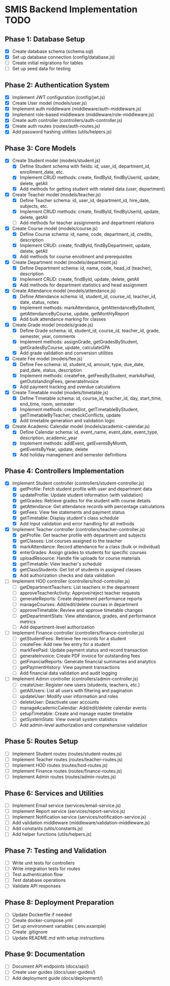 # SMIS Backend Implementation TODO

## Phase 1: Database Setup
- [x] Create database schema (schema.sql)
- [x] Set up database connection (config/database.js)
- [ ] Create initial migrations for tables
- [ ] Set up seed data for testing

## Phase 2: Authentication System
- [x] Implement JWT configuration (config/jwt.js)
- [x] Create User model (models/user.js)
- [x] Implement auth middleware (middleware/auth-middleware.js)
- [x] Implement role-based middleware (middleware/role-middleware.js)
- [x] Create auth controller (controllers/auth-controller.js)
- [x] Create auth routes (routes/auth-routes.js)
- [x] Add password hashing utilities (utils/helpers.js)

## Phase 3: Core Models
- [x] Create Student model (models/student.js)
  - [x] Define Student schema with fields: id, user_id, department_id, enrollment_date, etc.
  - [x] Implement CRUD methods: create, findById, findByUserId, update, delete, getAll
  - [x] Add methods for getting student with related data (user, department)
- [x] Create Teacher model (models/teacher.js)
  - [x] Define Teacher schema: id, user_id, department_id, hire_date, subjects, etc.
  - [x] Implement CRUD methods: create, findById, findByUserId, update, delete, getAll
  - [ ] Add methods for teacher assignments and department relations
- [x] Create Course model (models/course.js)
  - [x] Define Course schema: id, name, code, department_id, credits, description
  - [x] Implement CRUD: create, findById, findByDepartment, update, delete, getAll
  - [x] Add methods for course enrollment and prerequisites
- [x] Create Department model (models/department.js)
  - [x] Define Department schema: id, name, code, head_id (teacher), description
  - [x] Implement CRUD: create, findById, update, delete, getAll
  - [x] Add methods for department statistics and head assignment
- [x] Create Attendance model (models/attendance.js)
  - [x] Define Attendance schema: id, student_id, course_id, teacher_id, date, status, notes
  - [x] Implement methods: markAttendance, getAttendanceByStudent, getAttendanceByCourse, update, getMonthlyReport
  - [x] Add bulk attendance marking for classes
- [x] Create Grade model (models/grade.js)
  - [x] Define Grade schema: id, student_id, course_id, teacher_id, grade, semester, year, comments
  - [x] Implement methods: assignGrade, getGradesByStudent, getGradesByCourse, update, calculateGPA
  - [x] Add grade validation and conversion utilities
- [x] Create Fee model (models/fee.js)
  - [x] Define Fee schema: id, student_id, amount, type, due_date, paid_date, status, description
  - [x] Implement methods: createFee, getFeesByStudent, markAsPaid, getOutstandingFees, generateInvoice
  - [x] Add payment tracking and overdue calculations
- [x] Create Timetable model (models/timetable.js)
  - [x] Define Timetable schema: id, course_id, teacher_id, day, start_time, end_time, room, semester
  - [x] Implement methods: createSlot, getTimetableByStudent, getTimetableByTeacher, checkConflicts, update
  - [x] Add timetable generation and validation logic
- [x] Create Academic Calendar model (models/academic-calendar.js)
  - [x] Define Calendar schema: id, event_name, event_date, event_type, description, academic_year
  - [x] Implement methods: addEvent, getEventsByMonth, getEventsByYear, update, delete
  - [x] Add holiday management and semester definitions

## Phase 4: Controllers Implementation
- [x] Implement Student controller (controllers/student-controller.js)
  - [x] getProfile: Fetch student profile with user and department data
  - [x] updateProfile: Update student information (with validation)
  - [x] getGrades: Retrieve grades for the student with course details
  - [x] getAttendance: Get attendance records with percentage calculations
  - [x] getFees: View fee statements and payment status
  - [x] getTimetable: Display student's class schedule
  - [x] Add input validation and error handling for all methods
- [x] Implement Teacher controller (controllers/teacher-controller.js)
  - [x] getProfile: Get teacher profile with department and subjects
  - [x] getClasses: List courses assigned to the teacher
  - [x] markAttendance: Record attendance for a class (bulk or individual)
  - [x] enterGrades: Assign grades to students for specific courses
  - [x] uploadResource: Handle file uploads for course materials
  - [x] getTimetable: View teacher's schedule
  - [x] getClassStudents: Get list of students in assigned classes
  - [x] Add authorization checks and data validation
- [ ] Implement HOD controller (controllers/hod-controller.js)
  - [ ] getDepartmentTeachers: List teachers in the department
  - [ ] approveTeacherActivity: Approve/reject teacher requests
  - [ ] generateReports: Create department performance reports
  - [ ] manageCourses: Add/edit/delete courses in department
  - [ ] approveTimetable: Review and approve timetable changes
  - [ ] getDepartmentStats: View attendance, grades, and performance metrics
  - [ ] Add department-level authorization
- [ ] Implement Finance controller (controllers/finance-controller.js)
  - [ ] getStudentFees: Retrieve fee records for a student
  - [ ] createFee: Add new fee entry for a student
  - [ ] markFeePaid: Update payment status and record transaction
  - [ ] generateInvoice: Create PDF invoice for outstanding fees
  - [ ] getFinancialReports: Generate financial summaries and analytics
  - [ ] getPaymentHistory: View payment transactions
  - [ ] Add financial data validation and audit logging
- [ ] Implement Admin controller (controllers/admin-controller.js)
  - [ ] createUser: Register new users (students, teachers, etc.)
  - [ ] getAllUsers: List all users with filtering and pagination
  - [ ] updateUser: Modify user information and roles
  - [ ] deleteUser: Deactivate user accounts
  - [ ] manageAcademicCalendar: Add/edit/delete calendar events
  - [ ] setupTimetable: Create and manage master timetable
  - [ ] getSystemStats: View overall system statistics
  - [ ] Add admin-level authorization and comprehensive validation

## Phase 5: Routes Setup
- [ ] Implement Student routes (routes/student-routes.js)
- [ ] Implement Teacher routes (routes/teacher-routes.js)
- [ ] Implement HOD routes (routes/hod-routes.js)
- [ ] Implement Finance routes (routes/finance-routes.js)
- [ ] Implement Admin routes (routes/admin-routes.js)

## Phase 6: Services and Utilities
- [ ] Implement Email service (services/email-service.js)
- [ ] Implement Report service (services/report-service.js)
- [ ] Implement Notification service (services/notification-service.js)
- [ ] Add validation middleware (middleware/validation-middleware.js)
- [ ] Add constants (utils/constants.js)
- [ ] Add helper functions (utils/helpers.js)

## Phase 7: Testing and Validation
- [ ] Write unit tests for controllers
- [ ] Write integration tests for routes
- [ ] Test authentication flow
- [ ] Test database operations
- [ ] Validate API responses

## Phase 8: Deployment Preparation
- [ ] Update Dockerfile if needed
- [ ] Create docker-compose.yml
- [ ] Set up environment variables (.env.example)
- [ ] Create .gitignore
- [ ] Update README.md with setup instructions

## Phase 9: Documentation
- [ ] Document API endpoints (docs/api/)
- [ ] Create user guides (docs/user-guides/)
- [ ] Add deployment guide (docs/deployment/)
